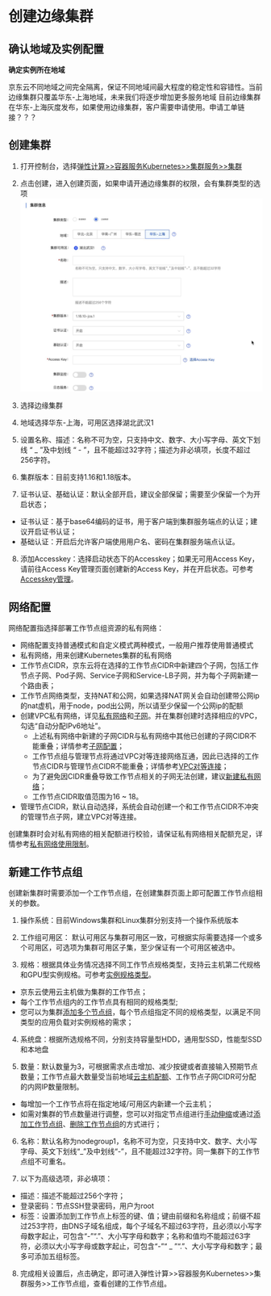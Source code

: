 # 创建边缘集群

## 确认地域及实例配置
**确定实例所在地域**

京东云不同地域之间完全隔离，保证不同地域间最大程度的稳定性和容错性。当前边缘集群只覆盖华东-上海地域，未来我们将逐步增加更多服务地域
目前边缘集群在华东-上海灰度发布，如果使用边缘集群，客户需要申请使用。申请工单链接？？？ 

## 创建集群

 1. 打开控制台，选择[弹性计算>>容器服务Kubernetes>>集群服务>>集群](https://cns-console.jdcloud.com/host/kubernetes/list)   
 2. 点击创建，进入创建页面，如果申请开通边缘集群的权限，会有集群类型的选项
  ![新建集群](../../../../image/Elastic-Compute/JCS-for-Kubernetes/边缘集群.png) 
 4. 选择边缘集群
 5. 地域选择华东-上海，可用区选择湖北武汉1
 6. 设置名称、描述：名称不可为空，只支持中文、数字、大小写字母、英文下划线 “ _ ”及中划线 “ - ”，且不能超过32字符；描述为非必填项，长度不超过256字符。

 6. 集群版本：目前支持1.16和1.18版本。

 7. 证书认证、基础认证：默认全部开启，建议全部保留；需要至少保留一个为开启状态；
  * 证书认证：基于base64编码的证书，用于客户端到集群服务端点的认证；建议开启证书认证；
  * 基础认证：开启后允许客户端使用用户名、密码在集群服务端点认证。

 8. 添加Accesskey：选择启动状态下的Accesskey；如果无可用Access Key，请前往Access Key管理页面创建新的Access Key，并在开启状态。可参考[Accesskey管理](https://docs.jdcloud.com/cn/account-management/accesskey-management)。

## 网络配置

网络配置指选择部署工作节点组资源的私有网络：
  * 网络配置支持普通模式和自定义模式两种模式，一般用户推荐使用普通模式
  * 私有网络，用来创建Kubernetes集群的私有网络
  * 工作节点CIDR，京东云将在选择的工作节点CIDR中新建四个子网，包括工作节点子网、Pod子网、Service子网和Service-LB子网，并为每个子网新建一个路由表；
  * 工作节点网络类型，支持NAT和公网，如果选择NAT网关会自动创建带公网ip的nat虚机，用于node，pod出公网，所以请至少保留一个公网ip的配额
  * 创建VPC私有网络，详见[私有网络](http://docs.jdcloud.com/cn/virtual-private-cloud/product-overview)和[子网](http://docs.jdcloud.com/cn/virtual-private-cloud/subnet-features)。并在集群创建时选择相应的VPC，勾选“自动分配IPv6地址”。
    * 上述私有网络中新建的子网CIDR与私有网络中其他已创建的子网CIDR不能重叠；详情参考[子网配置](https://docs.jdcloud.com/cn/virtual-private-cloud/subnet-configuration)；
    * 工作节点组与管理节点将通过VPC对等连接网络互通，因此已选择的工作节点CIDR与管理节点CIDR不能重叠；详情参考[VPC对等连接](https://docs.jdcloud.com/cn/virtual-private-cloud/vpc-peering-configuration)；
    * 为了避免因CIDR重叠导致工作节点相关的子网无法创建，建议[新建私有网络](https://docs.jdcloud.com/cn/virtual-private-cloud/vpc-configuration)；
    * 工作节点CIDR取值范围为16 ~ 18。
  * 管理节点CIDR，默认自动选择，系统会自动创建一个和工作节点CIDR不冲突的管理节点子网，建立VPC对等连接。

创建集群时会对私有网络的相关配额进行校验，请保证私有网络相关配额充足，详情参考[私有网络使用限制](https://docs.jdcloud.com/cn/virtual-private-cloud/restrictions)。

## 新建工作节点组  

创建新集群时需要添加一个工作节点组，在创建集群页面上即可配置工作节点组相关的参数。

1. 操作系统：目前Windows集群和Linux集群分别支持一个操作系统版本

2. 工作组可用区： 默认可用区与集群可用区一致，可根据实际需要选择一个或多个可用区，可选项为集群可用区子集，至少保证有一个可用区被选中。

3. 规格：根据具体业务情况选择不同工作节点规格类型，支持云主机第二代规格和GPU型实例规格。可参考[实例规格类型](https://docs.jdcloud.com/cn/virtual-machines/instance-type-family)。
  * 京东云使用云主机做为集群的工作节点；
  * 每个工作节点组内的工作节点具有相同的规格类型;
  * 您可以为集群[添加多个节点组](https://docs.jdcloud.com/cn/jcs-for-kubernetes/create-nodegroup)，每个节点组指定不同的规格类型，以满足不同类型的应用负载对实例规格的需求；
  
4. 系统盘：根据所选规格不同，分别支持容量型HDD，通用型SSD，性能型SSD和本地盘

5. 数量：默认数量为3，可根据需求点击增加、减少按键或者直接输入预期节点数量；工作节点最大数量受当前地域[云主机配额](https://docs.jdcloud.com/cn/virtual-machines/restrictions)、工作节点子网CIDR可分配的内网IP数量限制。
  * 每增加一个工作节点将在指定地域/可用区内新建一个云主机；
  * 如需对集群的节点数量进行调整，您可以对指定节点组进行[手动伸缩](https://docs.jdcloud.com/cn/jcs-for-kubernetes/telescopic-nodegroup)或通过[添加工作节点组](https://docs.jdcloud.com/cn/jcs-for-kubernetes/create-nodegroup)、[删除工作节点组](https://docs.jdcloud.com/cn/jcs-for-kubernetes/delete-nodegroup)的方式进行；

6. 名称：默认名称为nodegroup1，名称不可为空，只支持中文、数字、大小写字母、英文下划线“_”及中划线“-”，且不能超过32字符。同一集群下的工作节点组不可重名。

7.  以下为高级选项，非必填项：  
  * 描述：描述不能超过256个字符；
  * 登录密码：节点SSH登录密码，用户为root
  * 标签：设置添加到工作节点上标签的键、值；键由前缀和名称组成；前缀不超过253字符，由DNS子域名组成，每个子域名不超过63字符，且必须以小写字母数字起止，可包含“-”“.”、大小写字母和数字；名称和值均不能超过63字符，必须以大小写字母或数字起止，可包含“-”“ _ ”“.”、大小写字母和数字；最多可添加五组标签。

8. 完成相关设置后，点击确定，即可进入弹性计算>>容器服务Kubernetes>>集群服务>>工作节点组，查看创建的工作节点组。
